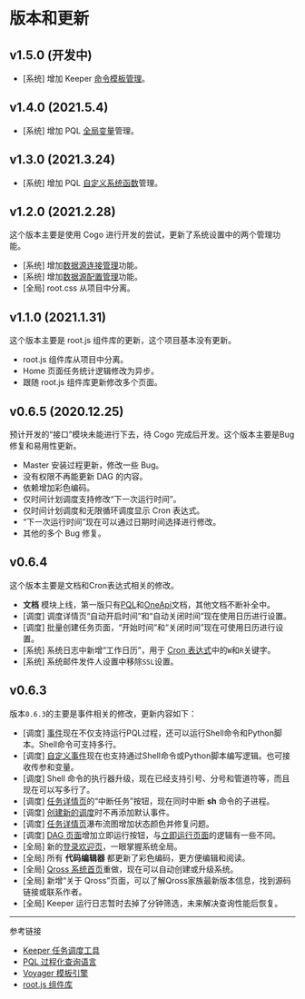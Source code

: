 # 版本和更新

## v1.5.0 (开发中)

* [系统] 增加 Keeper [命令模板管理](/master/system/command-tempalte.md)。

## v1.4.0 (2021.5.4)

* [系统] 增加 PQL [全局变量](/master/system/variables.md)管理。

## v1.3.0 (2021.3.24)

* [系统] 增加 PQL [自定义系统函数](/master/system/functions.md)管理。

## v1.2.0 (2021.2.28)

这个版本主要是使用 Cogo 进行开发的尝试，更新了系统设置中的两个管理功能。

* [系统] 增加[数据源连接管理](/master/system/connections.md)功能。
* [系统] 增加[数据源配置管理](/master/system/properties.md)功能。
* [全局] root.css 从项目中分离。

## v1.1.0 (2021.1.31)

这个版本主要是 root.js 组件库的更新，这个项目基本没有更新。

* root.js 组件库从项目中分离。
* Home 页面任务统计逻辑修改为异步。
* 跟随 root.js 组件库更新修改多个页面。

## v0.6.5 (2020.12.25)

预计开发的“接口”模块未能进行下去，待 Cogo 完成后开发。这个版本主要是Bug修复和易用性更新。

* Master 安装过程更新，修改一些 Bug。
* 没有权限不再能更新 DAG 的内容。
* 依赖增加彩色编码。
* 仅时间计划调度支持修改“下一次运行时间”。
* 仅时间计划调度和无限循环调度显示 Cron 表达式。
* “下一次运行时间”现在可以通过日期时间选择进行修改。
* 其他的多个 Bug 修复。

## v0.6.4

这个版本主要是文档和Cron表达式相关的修改。

* **文档** 模块上线，第一版只有[PQL](/pql/overview.md)和[OneApi](/oneapi/overview.md)文档，其他文档不断补全中。 
* [调度] 调度详情页“自动开启时间”和“自动关闭时间”现在使用日历进行设置。
* [调度] 批量创建任务页面，“开始时间”和“关闭时间”现在可使用日历进行设置。
* [系统] 系统日志中新增“工作日历”，用于 [Cron 表达式](/keeper/cron.md)中的`W`和`R`关键字。
* [系统] 系统邮件发件人设置中移除`SSL`设置。


## v0.6.3

版本`0.6.3`的主要是事件相关的修改，更新内容如下：

* [调度] [事件](/master/job/events.md)现在不仅支持运行PQL过程，还可以运行Shell命令和Python脚本。Shell命令可支持多行。
* [调度] [自定义事件](/master/system/events.md)现在也支持通过Shell命令或Python脚本编写逻辑。也可接收传参和变量。
* [调度] Shell 命令的执行器升级，现在已经支持引号、分号和管道符等，而且现在可以写多行了。            
* [调度] [任务详情页](/master/jobs/task.md)的“中断任务”按钮，现在同时中断 **sh** 命令的子进程。
* [调度] [创建新的调度](/master/jobs/job.md)时不再添加默认事件。 
* [调度] [任务详情页](/master/jobs/task.md)瀑布流图增加状态颜色并修复问题。
* [调度] [DAG 页面](/master/jobs/dag.md)增加立即运行按钮，与[立即运行页面](/master/jobs/manual.md)的逻辑有一些不同。
* [全局] 新的[登录欢迎页](/master/home.md)，一眼掌握系统全局。
* [全局] 所有 **代码编辑器** 都更新了彩色编码，更方便编辑和阅读。
* [全局] [Qross 系统首页](/master/index.md)重做，现在可以自动创建或升级系统。
* [全局] 新增“关于 Qross”页面，可以了解Qross家族最新版本信息，找到源码链接或联系作者。
* [全局] Keeper 运行日志暂时去掉了分钟筛选，未来解决查询性能后恢复。

---
参考链接

* [Keeper 任务调度工具](/keeper/overview.md)
* [PQL 过程化查询语言](/pql/overview.md)
* [Voyager 模板引擎](/voyager/overview.md)
* [root.js 组件库](/root.js/overview.md)